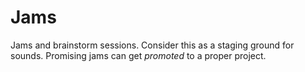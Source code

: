 # Jams

Jams and brainstorm sessions. Consider this as a staging ground for sounds. Promising jams can get _promoted_ to a proper project.
